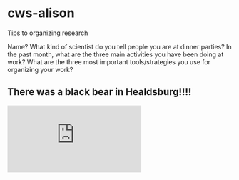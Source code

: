 # cws-alison
Tips to organizing research

Name?
What kind of scientist do you tell people you are at dinner parties?
In the past month, what are the three main activities you have been doing at work?
What are the three most important tools/strategies you use for organizing your work?

## There was a black bear in Healdsburg!!!!
![bearHealdsburg](http://www.pressdemocrat.com/csp/mediapool/sites/dt.common.streams.StreamServer.cls?STREAMOID=YluObxPhKg5OgJ9yhfI7Q8$daE2N3K4ZzOUsqbU5sYuq0AEp5ULofy55$0lQZYwAWCsjLu883Ygn4B49Lvm9bPe2QeMKQdVeZmXF$9l$4uCZ8QDXhaHEp3rvzXRJFdy0KqPHLoMevcTLo3h8xh70Y6N_U_CryOsw6FTOdKL_jpQ-&CONTENTTYPE=image/jpeg)
